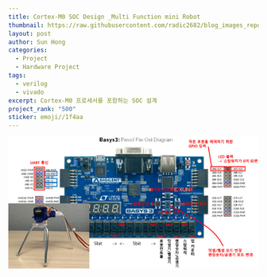```yaml
---
title: Cortex-M0 SOC Design _Multi Function mini Robot
thumbnail: https://raw.githubusercontent.com/radic2682/blog_images_repo/main/uploads/Multi_Function_mini_Robot/292888089-ef47ba0c-6720-4c32-8813-23bbc372342a.png
layout: post
author: Sun Hong
categories:
  - Project
  - Hardware Project
tags:
  - verilog
  - vivado
excerpt: Cortex-M0 프로세서를 포함하는 SOC 설계
project_rank: "500"
sticker: emoji//1f4aa
---
```

![image](https://raw.githubusercontent.com/radic2682/blog_images_repo/main/uploads/Multi_Function_mini_Robot/292888089-ef47ba0c-6720-4c32-8813-23bbc372342a.png)












